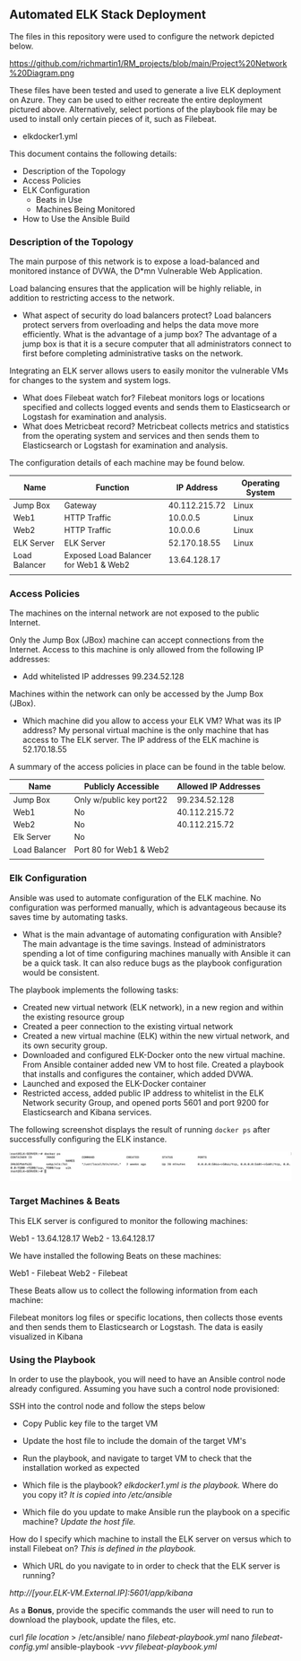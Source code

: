 ## Automated ELK Stack Deployment

The files in this repository were used to configure the network depicted below.

https://github.com/richmartin1/RM_projects/blob/main/Project%20Network%20Diagram.png

These files have been tested and used to generate a live ELK deployment on Azure. They can be used to either recreate the entire deployment pictured above. Alternatively, select portions of the playbook file may be used to install only certain pieces of it, such as Filebeat.

  - elkdocker1.yml

This document contains the following details:
- Description of the Topology
- Access Policies
- ELK Configuration
  - Beats in Use
  - Machines Being Monitored
- How to Use the Ansible Build


### Description of the Topology

The main purpose of this network is to expose a load-balanced and monitored instance of DVWA, the D*mn Vulnerable Web Application.

Load balancing ensures that the application will be highly reliable, in addition to restricting access to the network.
- What aspect of security do load balancers protect? Load balancers protect servers from overloading and helps the data move more efficiently.  What is the advantage of a jump box? The advantage of a jump box is that it is a secure computer that all administrators connect to first before completing administrative tasks on the network.   

Integrating an ELK server allows users to easily monitor the vulnerable VMs for changes to the system and system logs.
- What does Filebeat watch for? Filebeat monitors logs or locations specified and collects logged events and sends them to Elasticsearch or Logstash for examination and analysis.   
- What does Metricbeat record? Metricbeat collects metrics and statistics from the operating system and services and then sends them to Elasticsearch or Logstash for examination and analysis. 

The configuration details of each machine may be found below.

| Name         | Function                                | IP Address    | Operating System |
|--------------|-----------------------------------------|---------------|------------------|
| Jump Box     | Gateway                                 | 40.112.215.72 | Linux            |
| Web1         | HTTP Traffic                            | 10.0.0.5      | Linux            |
| Web2         | HTTP Traffic                            | 10.0.0.6      | Linux            |
| ELK Server   | ELK Server                              | 52.170.18.55  | Linux            |
| Load Balancer| Exposed Load Balancer for Web1 & Web2   | 13.64.128.17  |                  | 
|              |                                         |               |                  |
### Access Policies

The machines on the internal network are not exposed to the public Internet. 

Only the Jump Box (JBox) machine can accept connections from the Internet. Access to this machine is only allowed from the following IP addresses:
- Add whitelisted IP addresses  99.234.52.128

Machines within the network can only be accessed by the Jump Box (JBox).
- Which machine did you allow to access your ELK VM? What was its IP address? My personal virtual machine is the only machine that has access to The ELK server.  The IP address of the ELK machine is 52.170.18.55 

A summary of the access policies in place can be found in the table below.

| Name          | Publicly Accessible     | Allowed IP Addresses |
|---------------|-------------------------|----------------------|
| Jump Box      | Only w/public key port22| 99.234.52.128        |
| Web1          | No                      | 40.112.215.72        |
| Web2          | No                      | 40.112.215.72        |
| Elk Server    | No                      |                      |
| Load Balancer | Port 80 for Web1 & Web2 |                      | 
|               |    |                    |
### Elk Configuration

Ansible was used to automate configuration of the ELK machine. No configuration was performed manually, which is advantageous because its saves time by automating tasks.

- What is the main advantage of automating configuration with Ansible? The main advantage is the time savings.  Instead of administrators spending a lot of time configuring machines manually with Ansible it can be a quick task.  It can also reduce bugs as the playbook configuration would be consistent.   

The playbook implements the following tasks:

- Created new virtual network (ELK network), in a new region and within the existing resource group
- Created a peer connection to the existing virtual network 
- Created a new virtual machine (ELK) within the new virtual network, and its own security group.
- Downloaded and configured ELK-Docker onto the new virtual machine.  From Ansible container added new VM to host file.  Created a playbook that installs and configures the container, which added DVWA.
- Launched and exposed the ELK-Docker container
- Restricted access, added public IP address to whitelist in the ELK Network security Group, and opened ports 5601 and port 9200 for Elasticsearch and Kibana services. 
 

The following screenshot displays the result of running `docker ps` after successfully configuring the ELK instance.

![screenshot](https://github.com/richmartin1/RM_projects/blob/main/Image%202020-12-29%20at%202.55%20PM.jpeg)

### Target Machines & Beats
This ELK server is configured to monitor the following machines:

Web1 - 13.64.128.17
Web2 - 13.64.128.17

We have installed the following Beats on these machines:

Web1 - Filebeat
Web2 - Filebeat

These Beats allow us to collect the following information from each machine:

Filebeat monitors log files or specific locations, then collects those events and then sends them to Elasticsearch or Logstash.  The data is easily visualized in Kibana 

### Using the Playbook
In order to use the playbook, you will need to have an Ansible control node already configured. Assuming you have such a control node provisioned: 

SSH into the control node and follow the steps below
- Copy Public key file to the target VM
- Update the host file to include the domain of the target VM's
- Run the playbook, and navigate to target VM to check that the installation worked as expected


- Which file is the playbook? *elkdocker1.yml is the playbook.* Where do you copy it? *It is copied into /etc/ansible*
- Which file do you update to make Ansible run the playbook on a specific machine? *Update the host file.*

How do I specify which machine to install the ELK server on versus which to install Filebeat on? *This is defined in the playbook.*
- Which URL do you navigate to in order to check that the ELK server is running? 

*http://[your.ELK-VM.External.IP]:5601/app/kibana*

As a **Bonus**, provide the specific commands the user will need to run to download the playbook, update the files, etc.

curl *file location* > /etc/ansible/
nano *filebeat-playbook.yml*
nano *filebeat-config.yml*
ansible-playbook *-vvv filebeat-playbook.yml*
